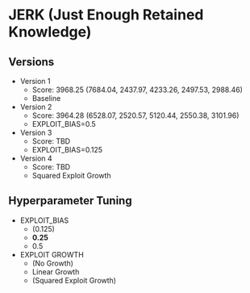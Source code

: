 # JERK (Just Enough Retained Knowledge)

## Versions

 * Version 1
   * Score: 3968.25 (7684.04, 2437.97, 4233.26, 2497.53, 2988.46)
   * Baseline
 * Version 2
   * Score: 3964.28 (6528.07, 2520.57, 5120.44, 2550.38, 3101.96)
   * EXPLOIT_BIAS=0.5
 * Version 3
   * Score: TBD
   * EXPLOIT_BIAS=0.125
 * Version 4
   * Score: TBD
   * Squared Exploit Growth

## Hyperparameter Tuning

 * EXPLOIT_BIAS
   * (0.125)
   * **0.25**
   * 0.5
 * EXPLOIT GROWTH
   * (No Growth)
   * Linear Growth
   * (Squared Exploit Growth)

